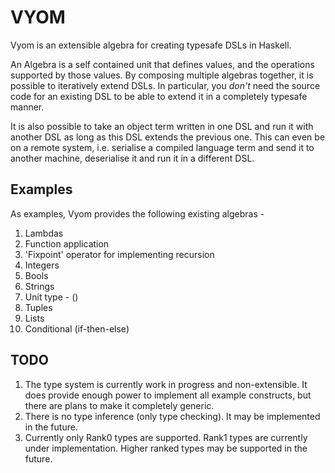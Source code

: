 # VYOM

Vyom is an extensible algebra for creating typesafe DSLs in Haskell.

An Algebra is a self contained unit that defines values, and the operations supported by those values. By composing multiple algebras together, it is possible to iteratively extend DSLs. In particular, you *don't* need the source code for an existing DSL to be able to extend it in a completely typesafe manner.

It is also possible to take an object term written in one DSL and run it with another DSL as long as this DSL extends the previous one. This can even be on a remote system, i.e. serialise a compiled language term and send it to another machine, deserialise it and run it in a different DSL.
  
## Examples

As examples, Vyom provides the following existing algebras -

1. Lambdas
2. Function application
3. 'Fixpoint' operator for implementing recursion
4. Integers
5. Bools
6. Strings
7. Unit type - ()
8. Tuples
9. Lists
5. Conditional (if-then-else)

## TODO

1. The type system is currently work in progress and non-extensible. It does provide enough power to implement all example constructs, but there are plans to make it completely generic.
2. There is no type inference (only type checking). It may be implemented in the future.
3. Currently only Rank0 types are supported. Rank1 types are currently under implementation. Higher ranked types may be supported in the future.
